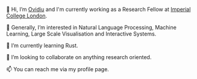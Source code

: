 👋 Hi, I’m [Ovidiu](https://ovidiu.roboslang.org/) and I'm currently working as a Research Fellow at [Imperial College London](imperial.ac.uk).

👀 Generally, I’m interested in Natural Language Processing, Machine Learning, Large Scale Visualisation and Interactive Systems.

🌱 I’m currently learning Rust.

💞️ I’m looking to collaborate on anything research oriented.

📫 You can reach me via my profile page.

<!---
oserban/oserban is a ✨ special ✨ repository because its `README.md` (this file) appears on your GitHub profile.
You can click the Preview link to take a look at your changes.
--->
